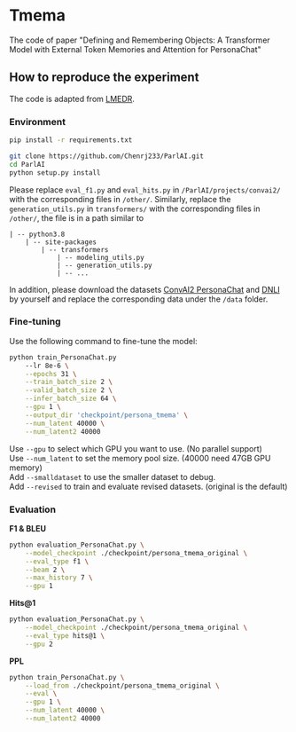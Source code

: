 # Tmema
The code of paper "Defining and Remembering Objects: A Transformer Model with External Token Memories and Attention for PersonaChat"

## How to reproduce the experiment
The code is adapted from [LMEDR](https://github.com/Chenrj233/LMEDR).

### Environment

```bash
pip install -r requirements.txt
```

```bash
git clone https://github.com/Chenrj233/ParlAI.git
cd ParlAI
python setup.py install
```

Please replace `eval_f1.py` and `eval_hits.py` in `/ParlAI/projects/convai2/` with the corresponding files in `/other/`. Similarly, replace the `generation_utils.py` in `transformers/` with the corresponding files in `/other/`, the file is in a path similar to
```
| -- python3.8
	| -- site-packages
		| -- transformers
			| -- modeling_utils.py
			| -- generation_utils.py
			| -- ...
```
In addition, please download the datasets [ConvAI2 PersonaChat](http://parl.ai/downloads/convai2/convai2_fix_723.tgz) and [DNLI](https://wellecks.com/dialogue_nli/) by yourself and replace the corresponding data under the `/data` folder.

### Fine-tuning
Use the following command to fine-tune the model:
```bash
python train_PersonaChat.py
    --lr 8e-6 \
    --epochs 31 \
    --train_batch_size 2 \
    --valid_batch_size 2 \
    --infer_batch_size 64 \
    --gpu 1 \
    --output_dir 'checkpoint/persona_tmema' \
    --num_latent 40000 \
    --num_latent2 40000
```

Use `--gpu` to select which GPU you want to use. (No parallel support)  
Use `--num_latent` to set the memory pool size. (40000 need 47GB GPU memory)  
Add `--smalldataset` to use the smaller dataset to debug.  
Add `--revised` to train and evaluate revised datasets. (original is the default)  

### Evaluation
**F1 & BLEU**
```bash
python evaluation_PersonaChat.py \
    --model_checkpoint ./checkpoint/persona_tmema_original \
    --eval_type f1 \
    --beam 2 \
    --max_history 7 \
    --gpu 1
```

**Hits@1**
```bash
python evaluation_PersonaChat.py \
    --model_checkpoint ./checkpoint/persona_tmema_original \
    --eval_type hits@1 \
    --gpu 2
```

**PPL**
```bash
python train_PersonaChat.py \
    --load_from ./checkpoint/persona_tmema_original \
    --eval \
    --gpu 1 \
    --num_latent 40000 \
    --num_latent2 40000 
```
